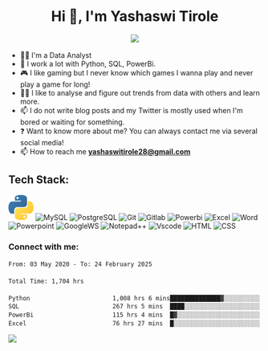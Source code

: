 <h1 align="center">Hi 👋, I'm Yashaswi Tirole</h1>
<p align="center">
<img src="https://readme-typing-svg.herokuapp.com/?color=45B6C4&width=380&height=45&lines=Junior+Data+Analyst;Data+story+telling;Data+visualizer;Nice+To+Meet+You+...&center=true"></a>
</p>

- 👨‍💻 I'm a Data Analyst
- 🌱 I work a lot with Python, SQL, PowerBi.
- 🎮 I like gaming but I never know which games I wanna play and never play a game for long!
- 👯‍♀️ I like to analyse and figure out trends from data with others and learn more.
- 📫 I do not write blog posts and my Twitter is mostly used when I'm bored or waiting for something.
- ❓ Want to know more about me? You can always contact me via several social media!
- 📫 How to reach me **yashaswitirole28@gmail.com**

<h2 align="left">Tech Stack:</h2>
<div>
	
<img src="https://github.com/raivo-otp/issuer-icons/blob/master/vectors/python.org/python.svg" width="50" height="50" alt="Python" />
<img src="https://github.com/yurijserrano/Github-Profile-Readme-Logos/blob/master/databases/mysql.svg" width="50" height="50" alt="MySQL" />
<img src="https://github.com/yurijserrano/Github-Profile-Readme-Logos/blob/master/databases/postgresql.svg" width="50" height="50" alt="PostgreSQL" />
	<img src="https://github.com/yurijserrano/Github-Profile-Readme-Logos/blob/master/others/git.svg" width="50" height="50" alt="Git" />
	<img src="https://github.com/yurijserrano/Github-Profile-Readme-Logos/blob/master/cloud/gitlab.svg" width="50" height="50" alt="Gitlab" />
	<img src="https://github.com/microsoft/PowerBI-Icons/blob/main/PNG/Power-BI.png" width="50" height="50" alt="Powerbi" />
  <img src="https://github.com/sempostma/office365-icons/blob/master/png/1024/excel.png" width="50" height="50" alt="Excel" />
  <img src="https://github.com/sempostma/office365-icons/blob/master/png/1024/word.png" width="50" height="50" alt="Word" />
  <img src="https://github.com/sempostma/office365-icons/blob/master/png/1024/powerpoint.png" width="50" height="50" alt="Powerpoint" />
  <img src="https://github.com/gilbarbara/logos/blob/main/logos/google-workspace.svg" width="50" height="50" alt="GoogleWS" />
  <img src="https://github.com/yurijserrano/Github-Profile-Readme-Logos/blob/master/text%20editors/notepad%2B%2B.png" width="50" height="50" alt="Notepad++" />
  <img src="https://github.com/yurijserrano/Github-Profile-Readme-Logos/blob/master/text%20editors/vscode.svg" width="50" height="50" alt="Vscode" />
  <img src="https://github.com/yurijserrano/Github-Profile-Readme-Logos/blob/master/others/html.svg" width="50" height="50" alt="HTML" />
  <img src="https://github.com/yurijserrano/Github-Profile-Readme-Logos/blob/master/others/css.svg" width="50" height="50" alt="CSS" />

<h3 align="left">Connect with me:</h3> 
<div align="left">
<!-- <a href="https://www.linkedin.com/in/yashaswi-tirole/" target="_blank">
<img src=https://img.shields.io/badge/linkedin-%231E77B5.svg?&style=for-the-badge&logo=linkedin&logoColor=white alt=linkedin style="margin-bottom: 5px;" />
</a>  -->
<!-- <a href="https://github.com/Yashaswitir28" target="_blank">
<img src=https://img.shields.io/badge/github-%2324292e.svg?&style=for-the-badge&logo=github&logoColor=white alt=github style="margin-bottom: 5px;" />


</div>  
  
<br/> 
  
⭐️ From [Yashaswitir28](https://github.com/Yashaswitir28)

### WakaTime Activity Stats:
	
	
<!--START_SECTION:waka-->

```txt
From: 03 May 2020 - To: 24 February 2025

Total Time: 1,704 hrs

Python                       1,008 hrs 6 mins██████████████▓░░░░░░░░░░   59.16 %
SQL                          267 hrs 5 mins  ████░░░░░░░░░░░░░░░░░░░░░   15.67 %
PowerBi                      115 hrs 4 mins  █▓░░░░░░░░░░░░░░░░░░░░░░░   06.75 %
Excel                        76 hrs 27 mins  █░░░░░░░░░░░░░░░░░░░░░░░░   04.49 %
```

<!--END_SECTION:waka-->

![](https://komarev.com/ghpvc/?username=Yashaswitir28&color=green)
